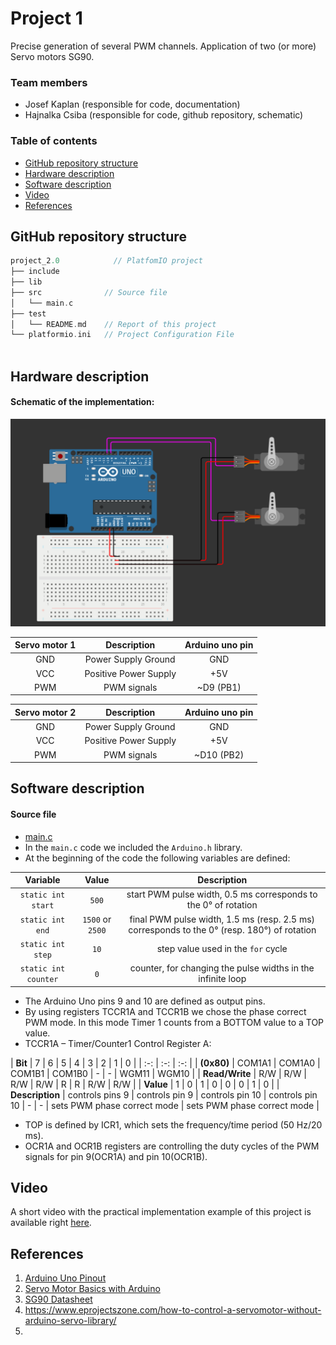 # Project 1

Precise generation of several PWM channels. Application of two (or more) Servo motors SG90.

### Team members

* Josef Kaplan (responsible for code, documentation)
* Hajnalka Csiba (responsible for code, github repository, schematic)

### Table of contents

* [GitHub repository structure](#github)
* [Hardware description](#hardware)
* [Software description](#software)
* [Video](#video)
* [References](#references)

<a name="github"></a>

## GitHub repository structure

   ```c
   project_2.0            // PlatfomIO project
   ├── include         
   ├── lib             
   ├── src              // Source file
   │   └── main.c
   ├── test
   │   └── README.md    // Report of this project
   └── platformio.ini   // Project Configuration File
         
   ```
<a name="hardware"></a>

## Hardware description

#### Schematic of the implementation:

![your figure](schema.PNG)

| **Servo motor 1** | **Description** | **Arduino uno pin** |
| :-: | :-: | :-: |
| GND | Power Supply Ground | GND |
| VCC | Positive Power Supply | +5V |
| PWM | PWM signals | ~D9 (PB1) |

| **Servo motor 2** | **Description** | **Arduino uno pin** |
| :-: | :-: | :-: |
| GND | Power Supply Ground | GND |
| VCC | Positive Power Supply | +5V |
| PWM | PWM signals | ~D10 (PB2) |

<a name="software"></a>

## Software description

#### Source file

* [main.c](https://github.com/xcsiba01/digital-electronics2/blob/main/project_2.0/src/main.c)
* In the `main.c` code we included the `Arduino.h` library.
* At the beginning of the code the following variables are defined:

| **Variable** | **Value** | **Description** |
| :-: | :-: | :-: |
| `static int start` | `500` | start PWM pulse width, 0.5 ms corresponds to the 0° of rotation |
| `static int end` | `1500` or `2500` | final PWM pulse width, 1.5 ms (resp. 2.5 ms) corresponds to the 0° (resp. 180°) of rotation |
| `static int step` | `10` | step value used in the `for` cycle |
| `static int counter` | `0` | counter, for changing the pulse widths in the infinite loop |

* The Arduino Uno pins 9 and 10 are defined as output pins.
* By using registers TCCR1A and TCCR1B we chose the phase correct PWM mode. In this mode Timer 1 counts from a BOTTOM value to a TOP value.
*  TCCR1A – Timer/Counter1 Control Register A:

| **Bit** | 7 | 6 | 5 | 4 | 3 | 2 | 1 | 0 |
| :-: | :-: | :-: |
| **(0x80)** | COM1A1 | COM1A0 | COM1B1 | COM1B0 | - | - | WGM11 | WGM10 |
| **Read/Write** | R/W | R/W | R/W | R/W | R | R | R/W | R/W |
| **Value** | 1 | 0 | 1 | 0 | 0 | 0 | 1 | 0 |
| **Description** | controls pins 9 | controls pin 9 | controls pin 10 | controls pin 10 | - | - | sets PWM phase correct mode | sets PWM phase correct mode |

* TOP is defined by ICR1, which sets the frequency/time period (50 Hz/20 ms).
* OCR1A and OCR1B registers are controlling the duty cycles of the PWM signals for pin 9(OCR1A) and pin 10(OCR1B).
<a name="video"></a>

## Video

A short video with the practical implementation example of this project is available right [here]().

<a name="references"></a>

## References

1. [Arduino Uno Pinout](https://docs.arduino.cc/retired/boards/arduino-uno-rev3-with-long-pins)
2. [Servo Motor Basics with Arduino](https://docs.arduino.cc/learn/electronics/servo-motors)
3. [SG90 Datasheet](https://datasheetspdf.com/pdf-file/791970/TowerPro/SG90/1)
4. https://www.eprojectszone.com/how-to-control-a-servomotor-without-arduino-servo-library/
5. 

